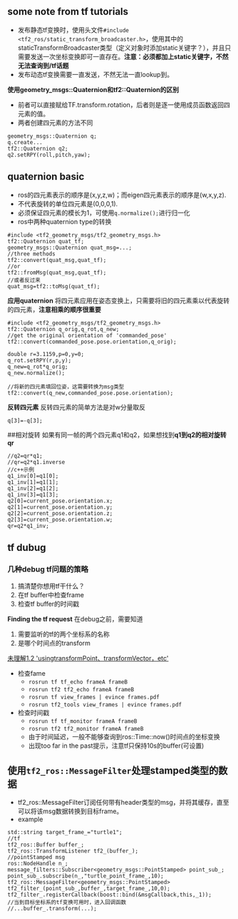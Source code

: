 ## some note from tf tutorials
* 发布静态tf变换时，使用头文件```#include <tf2_ros/static_transform_broadcaster.h>```，使用其中的staticTransformBroadcaster类型（定义对象时添加static关键字？），并且只需要发送一次坐标变换即可一直存在。**注意：必须都加上static关键字，不然无法查询到/tf话题**
* 发布动态tf变换需要一直发送，不然无法一直lookup到。

**使用geometry_msgs::Quaternion和tf2::Quaternion的区别**
* 前者可以直接赋给TF.transform.rotation，后者则是逐一使用成员函数返回四元素的值。
* 两者创建四元素的方法不同
```
geometry_msgs::Quaternion q;
q.create...
tf2::Quaternion q2;
q2.setRPY(roll,pitch,yaw);
```
	
## quaternion basic
* ros的四元素表示的顺序是(x,y,z,w)；而eigen四元素表示的顺序是(w,x,y,z).
* 不代表旋转的单位四元素是(0,0,0,1).
* 必须保证四元素的模长为1，可使用```q.normalize();```进行归一化
* ros中两种quaternion type的转换
```
#include <tf2_geometry_msgs/tf2_geometry_msgs.h>
tf2::Quaternion quat_tf;
geometry_msgs::Quaternion quat_msg=...;
//three methods
tf2::convert(quat_msg,quat_tf);
//or
tf2::fromMsg(quat_msg,quat_tf);
//或者反过来
quat_msg=tf2::toMsg(quat_tf);
```
	
**应用quaternion**
将四元素应用在姿态变换上，只需要将旧的四元素乘以代表旋转的四元素，**注意相乘的顺序很重要**
```
#include <tf2_geometry_msgs/tf2_geometry_msgs.h>
tf2::Quaternion q_orig,q_rot,q_new;
//get the original orientation of 'commanded_pose'
tf2::convert(commanded_pose.pose.orientation,q_orig);

double r=3.1159,p=0,y=0;
q_rot.setRPY(r,p,y);
q_new=q_rot*q_orig;
q_new.normalize();

//将新的四元素填回位姿，这需要转换为msg类型
tf2::convert(q_new,commanded_pose.pose.orientation);
```
	
**反转四元素**
反转四元素的简单方法是对w分量取反
```
q[3]=-q[3];
```
	
##相对旋转
如果有同一帧的两个四元素q1和q2，如果想找到**q1到q2的相对旋转qr**
```
//q2=qr*q1;
//qr=q2*q1.inverse
//c++示例
q1_inv[0]=q1[0];
q1_inv[1]=q1[1];
q1_inv[2]=q1[2];
q1_inv[3]=q1[3];
q2[0]=current_pose.orientation.x;
q2[1]=current_pose.orientation.y;
q2[2]=current_pose.orientation.z;
q2[3]=current_pose.orientation.w;
qr=q2*q1_inv;
```
	
## tf dubug
### 几种debug tf问题的策略
1. 搞清楚你想用tf干什么？
2. 在tf buffer中检查frame
2. 检查tf buffer的时间戳

**Finding the tf request**
在debug之前，需要知道
1. 需要监听的tf的两个坐标系的名称
2. 是哪个时间点的transform

[未理解1.2 'usingtransformPoint、transformVector，etc'](https://wiki.ros.org/tf/Troubleshooting)

* 检查fame
	* ```rosrun tf tf_echo frameA frameB```
	* ```rosrun tf2 tf2_echo frameA frameB```
	* ```rosrun tf view_frames | evince frames.pdf```
	* ```rosrun tf2_tools view_frames | evince frames.pdf```
* 检查时间戳
	* ```rosrun tf tf_monitor frameA frameB```
	* ```rosrun tf2 tf2_monitor frameA frameB```
	* 由于时间延迟，一般不能够查询到ros::Time::now()时间点的坐标变换
	* 出现too far in the past提示，注意tf只保持10s的buffer(可设置)

## 使用```tf2_ros::MessageFilter```处理stamped类型的数据
* tf2_ros::MessageFilter订阅任何带有header类型的msg，并将其缓存，直至可以将该msg数据转换到目标frame。
* example
```
std::string target_frame_="turtle1";
//tf
tf2_ros::Buffer buffer_;
tf2_ros::TransformListener tf2_(buffer_);
//pointStamped msg
ros::NodeHandle n_;
message_filters::Subscriber<geometry_msgs::PointStamped> point_sub_;
point_sub_.subscribe(n_,"turtle_point_frame_,10);
tf2_ros::MessageFilter<geometry_msgs::PointStamped> tf2_filter_(point_sub_,buffer_,target_frame_,10,0);
tf2_filter_.registerCallback(boost::bind(&msgCallback,this,_1));
//当到目标坐标系的tf变换可用时，进入回调函数 
//...buffer_.transform(...);
```

